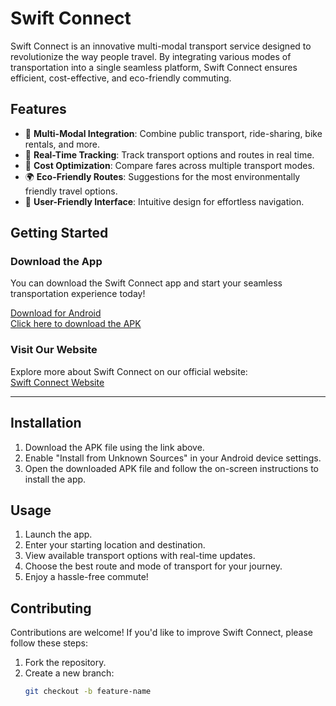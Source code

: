 # Swift Connect

Swift Connect is an innovative multi-modal transport service designed to revolutionize the way people travel. By integrating various modes of transportation into a single seamless platform, Swift Connect ensures efficient, cost-effective, and eco-friendly commuting.

## Features

- 🚌 **Multi-Modal Integration**: Combine public transport, ride-sharing, bike rentals, and more.
- 📍 **Real-Time Tracking**: Track transport options and routes in real time.
- 💸 **Cost Optimization**: Compare fares across multiple transport modes.
- 🌍 **Eco-Friendly Routes**: Suggestions for the most environmentally friendly travel options.
- 📲 **User-Friendly Interface**: Intuitive design for effortless navigation.

## Getting Started

### Download the App

You can download the Swift Connect app and start your seamless transportation experience today!

[Download for Android](https://example.com/swiftconnect.apk)  
[Click here to download the APK](https://example.com/swiftconnect.apk)

### Visit Our Website

Explore more about Swift Connect on our official website:  
[Swift Connect Website](https://dharaneesh20.github.io/Swift_Connect/)

---

## Installation

1. Download the APK file using the link above.
2. Enable "Install from Unknown Sources" in your Android device settings.
3. Open the downloaded APK file and follow the on-screen instructions to install the app.

## Usage

1. Launch the app.
2. Enter your starting location and destination.
3. View available transport options with real-time updates.
4. Choose the best route and mode of transport for your journey.
5. Enjoy a hassle-free commute!

## Contributing

Contributions are welcome! If you'd like to improve Swift Connect, please follow these steps:

1. Fork the repository.
2. Create a new branch:
   ```bash
   git checkout -b feature-name
